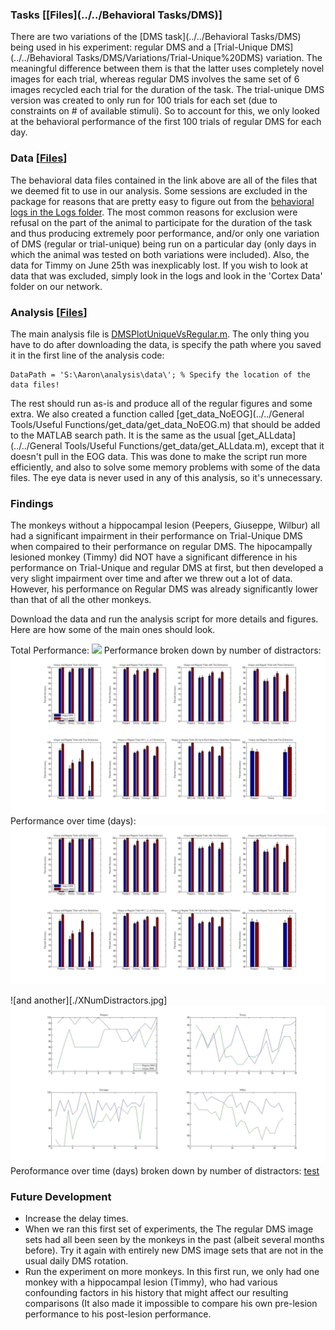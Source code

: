 ### Tasks [[Files](../../Behavioral Tasks/DMS)]
There are two variations of the [DMS task](../../Behavioral Tasks/DMS) being used in his experiment:  regular DMS and a [Trial-Unique DMS](../../Behavioral Tasks/DMS/Variations/Trial-Unique%20DMS) variation.  The meaningful difference between them is that the latter uses completely novel images for each trial, whereas regular DMS involves the same set of 6 images recycled each trial for the duration of the task.  The trial-unique DMS version was created to only run for 100 trials for each set (due to constraints on # of available stimuli).  So to account for this, we only looked at the behavioral performance of the first 100 trials of regular DMS for each day.

### Data [[Files](http://research.yerkes.emory.edu/Buffalo/Repository/Data/Trial-Unique-vs-Regular-DMS%20DATA.zip)]
The behavioral data files contained in the link above are all of the files that we deemed fit to use in our analysis.  Some sessions are excluded in the package for reasons that are pretty easy to figure out from the [behavioral logs in the Logs folder](Logs).  The most common reasons for exclusion were refusal on the part of the animal to participate for the duration of the task and thus producing extremely poor performance, and/or only one variation of DMS (regular or trial-unique) being run on a particular day (only days in which the animal was tested on both variations were included).  Also, the data for Timmy on June 25th was inexplicably lost.  If you wish to look at data that was excluded, simply look in the logs and look in the 'Cortex Data' folder on our network.  

### Analysis [[Files](Analysis)]
The main analysis file is [DMSPlotUniqueVsRegular.m](Analysis/DMSPlotUniqueVsRegular.m).  The only thing you have to do after downloading the data, is specify the path where you saved it in the first line of the analysis code:

    DataPath = 'S:\Aaron\analysis\data\'; % Specify the location of the data files!
    
The rest should run as-is and produce all of the regular figures and some extra.  We also created a function called [get_data_NoEOG](../../General Tools/Useful Functions/get_data/get_data_NoEOG.m) that should be added to the MATLAB search path.   It is the same as the usual [get_ALLdata](../../General Tools/Useful Functions/get_data/get_ALLdata.m), except that it doesn't pull in the EOG data.  This was done to make the script run more efficiently, and also to solve some memory problems with some of the data files.  The eye data is never used in any of this analysis, so it's unnecessary.

### Findings
The monkeys without a hippocampal lesion (Peepers, Giuseppe, Wilbur) all had a significant impairment in their performance on Trial-Unique DMS when compaired to their performance on regular DMS.  The hipocampally lesioned monkey (Timmy) did NOT have a significant difference in his performance on Trial-Unique and regular DMS at first, but then developed a very slight impairment over time and after we threw out a lot of data.  However, his performance on Regular DMS was already significantly lower than that of all the other monkeys.

Download the data and run the analysis script for more details and figures.  Here are how some of the main ones should look.

Total Performance:
![](https://github.com/downloads/BuffaloLab/Main/Total.jpg)
Performance broken down by number of distractors:
![](XNumDistractors.jpg)
Performance over time (days):
![another test][logo]

[logo]: ./XNumDistractors.jpg "Logo Title Text 2"
![and another][./XNumDistractors.jpg]
![](XTime-Days.jpg)
Peroformance over time (days) broken down by number of distractors:
[test](XDistractorsXTimeDays.jpg)

### Future Development
* Increase the delay times.
* When we ran this first set of experiments, the The regular DMS image sets had all been seen by the monkeys in the past (albeit several months before).  Try it again with entirely new DMS image sets that are not in the usual daily DMS rotation.
* Run the experiment on more monkeys.  In this first run, we only had one monkey with a hippocampal lesion (Timmy), who had various confounding factors in his history that might affect our resulting comparisons (It also made it impossible to compare his own pre-lesion performance to his post-lesion performance.

